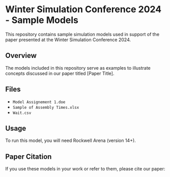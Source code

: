 # Winter Simulation Conference 2024 - Sample Models

This repository contains sample simulation models used in support of the paper presented at the Winter Simulation Conference 2024.

## Overview

The models included in this repository serve as examples to illustrate concepts discussed in our paper titled [Paper Title].

## Files

- `Model Assignement 1.doe`
- `Sample of Assembly Times.xlsx`
- `Wait.csv`

## Usage

To run this model, you will need Rockwell Arena (version 14+).

## Paper Citation

If you use these models in your work or refer to them, please cite our paper:

